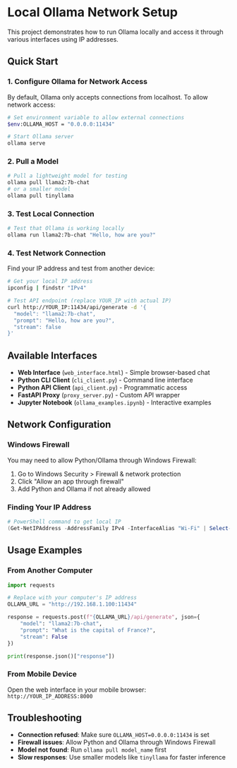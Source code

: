 # Local Ollama Network Setup

This project demonstrates how to run Ollama locally and access it through various interfaces using IP addresses.

## Quick Start

### 1. Configure Ollama for Network Access

By default, Ollama only accepts connections from localhost. To allow network access:

```bash
# Set environment variable to allow external connections
$env:OLLAMA_HOST = "0.0.0.0:11434"

# Start Ollama server
ollama serve
```

### 2. Pull a Model

```bash
# Pull a lightweight model for testing
ollama pull llama2:7b-chat
# or a smaller model
ollama pull tinyllama
```

### 3. Test Local Connection

```bash
# Test that Ollama is working locally
ollama run llama2:7b-chat "Hello, how are you?"
```

### 4. Test Network Connection

Find your IP address and test from another device:

```bash
# Get your local IP address
ipconfig | findstr "IPv4"

# Test API endpoint (replace YOUR_IP with actual IP)
curl http://YOUR_IP:11434/api/generate -d '{
  "model": "llama2:7b-chat",
  "prompt": "Hello, how are you?",
  "stream": false
}'
```

## Available Interfaces

- **Web Interface** (`web_interface.html`) - Simple browser-based chat
- **Python CLI Client** (`cli_client.py`) - Command line interface
- **Python API Client** (`api_client.py`) - Programmatic access
- **FastAPI Proxy** (`proxy_server.py`) - Custom API wrapper
- **Jupyter Notebook** (`ollama_examples.ipynb`) - Interactive examples

## Network Configuration

### Windows Firewall
You may need to allow Python/Ollama through Windows Firewall:
1. Go to Windows Security > Firewall & network protection
2. Click "Allow an app through firewall"
3. Add Python and Ollama if not already allowed

### Finding Your IP Address
```powershell
# PowerShell command to get local IP
(Get-NetIPAddress -AddressFamily IPv4 -InterfaceAlias "Wi-Fi" | Select-Object IPAddress).IPAddress
```

## Usage Examples

### From Another Computer
```python
import requests

# Replace with your computer's IP address
OLLAMA_URL = "http://192.168.1.100:11434"

response = requests.post(f"{OLLAMA_URL}/api/generate", json={
    "model": "llama2:7b-chat",
    "prompt": "What is the capital of France?",
    "stream": False
})

print(response.json()["response"])
```

### From Mobile Device
Open the web interface in your mobile browser:
`http://YOUR_IP_ADDRESS:8000`

## Troubleshooting

- **Connection refused**: Make sure `OLLAMA_HOST=0.0.0.0:11434` is set
- **Firewall issues**: Allow Python and Ollama through Windows Firewall
- **Model not found**: Run `ollama pull model_name` first
- **Slow responses**: Use smaller models like `tinyllama` for faster inference
